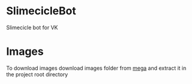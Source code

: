 # SlimecicleBot
Slimecicle bot for VK

# Images
To download images download images folder from [mega](https://mega.nz/file/OkEEgbhQ#q_RwrODsPdNqPZKwr1S1TD9oY0MzDzKZzV-vZI7tOY8) and extract it in the project root directory
